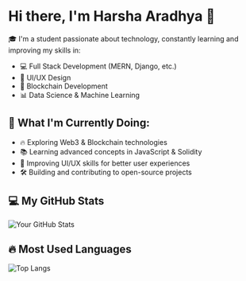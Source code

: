 # Hi there, I'm Harsha Aradhya 👋

🎓 I'm a student passionate about technology, constantly learning and improving my skills in:
- 💻 Full Stack Development (MERN, Django, etc.)
- 🎨 UI/UX Design
- 🔗 Blockchain Development
- 📊 Data Science & Machine Learning

## 🚀 What I'm Currently Doing:
- 🔥 Exploring Web3 & Blockchain technologies
- 📚 Learning advanced concepts in JavaScript & Solidity
- 🎨 Improving UI/UX skills for better user experiences
- 🛠 Building and contributing to open-source projects

## 💻 My GitHub Stats
![Your GitHub Stats](https://github-readme-stats.vercel.app/api?username=Harsha1849&show_icons=true&theme=dark)

## 🔥 Most Used Languages
![Top Langs](https://github-readme-stats.vercel.app/api/top-langs/?username=Harsha1849&layout=compact&theme=dark)
